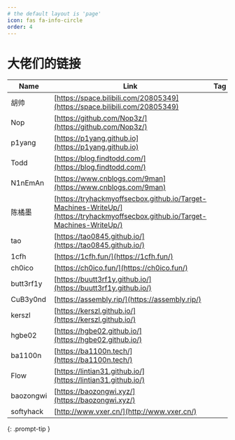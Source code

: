 ```yaml
---
# the default layout is 'page'
icon: fas fa-info-circle
order: 4
---
```


# 大佬们的链接
| Name | Link | Tag |
| ---- | ---- | --- |
| 胡帅 |[https://space.bilibili.com/20805349](https://space.bilibili.com/20805349) |  |
| Nop | [https://github.com/Nop3z/](https://github.com/Nop3z/) |  |
| p1yang | [https://p1yang.github.io](https://p1yang.github.io) |  |
| Todd | [https://blog.findtodd.com/](https://blog.findtodd.com/) |  |
| N1nEmAn | [https://www.cnblogs.com/9man](https://www.cnblogs.com/9man) |  |
| 陈橘墨 | [https://tryhackmyoffsecbox.github.io/Target-Machines-WriteUp/](https://tryhackmyoffsecbox.github.io/Target-Machines-WriteUp/) |  |
| tao | [https://tao0845.github.io/](https://tao0845.github.io/) |  |
| 1cfh | [https://1cfh.fun/](https://1cfh.fun/) |  |
| ch0ico | [https://ch0ico.fun/](https://ch0ico.fun/) |  |
| butt3rf1y | [https://buutt3rf1y.github.io/](https://buutt3rf1y.github.io/) |  |
| CuB3y0nd | [https://assembly.rip/](https://assembly.rip/) |  |
| kerszl | [https://kerszl.github.io/](https://kerszl.github.io/) |  |
| hgbe02 | [https://hgbe02.github.io/](https://hgbe02.github.io/) |  |
| ba1100n | [https://ba1100n.tech/](https://ba1100n.tech/) |  |
| Flow | [https://lintian31.github.io/](https://lintian31.github.io/) |  |
| baozongwi | [https://baozongwi.xyz/](https://baozongwi.xyz/) |  |
| softyhack | [http://www.vxer.cn/](http://www.vxer.cn/) |  |

{: .prompt-tip }
